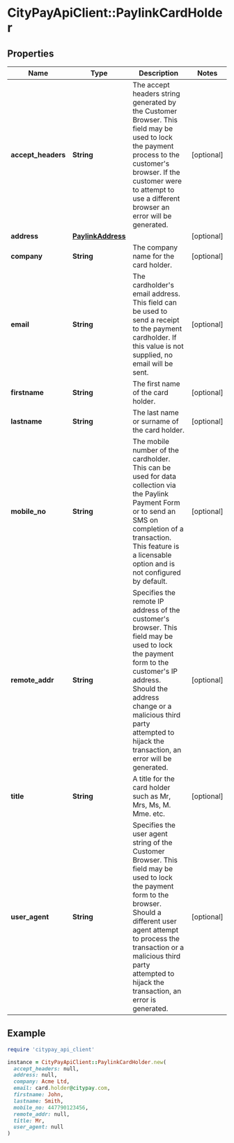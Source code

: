 # CityPayApiClient::PaylinkCardHolder

## Properties

| Name | Type | Description | Notes |
| ---- | ---- | ----------- | ----- |
| **accept_headers** | **String** | The accept headers string generated by the Customer Browser. This field may be used to lock the payment process to the customer&#39;s browser. If the customer were to attempt to use a different browser an error will be generated. | [optional] |
| **address** | [**PaylinkAddress**](PaylinkAddress.md) |  | [optional] |
| **company** | **String** | The company name for the card holder. | [optional] |
| **email** | **String** | The cardholder&#39;s email address. This field can be used to send a receipt to the payment cardholder. If this value is not supplied, no email will be sent. | [optional] |
| **firstname** | **String** | The first name of the card holder. | [optional] |
| **lastname** | **String** | The last name or surname of the card holder. | [optional] |
| **mobile_no** | **String** | The mobile number of the cardholder. This can be used for data collection via the Paylink Payment Form or to send an SMS on completion of a transaction. This feature is a licensable option and is not configured by default. | [optional] |
| **remote_addr** | **String** | Specifies the remote IP address of the customer&#39;s browser. This field may be used to lock the payment form to the customer&#39;s IP address. Should the address change or a malicious third party attempted to hijack the transaction, an error will be generated. | [optional] |
| **title** | **String** | A title for the card holder such as Mr, Mrs, Ms, M. Mme. etc. | [optional] |
| **user_agent** | **String** | Specifies the user agent string of the Customer Browser. This field may be used to lock the payment form to the browser. Should a different user agent attempt to process the transaction or a malicious third party attempted to hijack the transaction, an error is generated. | [optional] |

## Example

```ruby
require 'citypay_api_client'

instance = CityPayApiClient::PaylinkCardHolder.new(
  accept_headers: null,
  address: null,
  company: Acme Ltd,
  email: card.holder@citypay.com,
  firstname: John,
  lastname: Smith,
  mobile_no: 447790123456,
  remote_addr: null,
  title: Mr,
  user_agent: null
)
```

